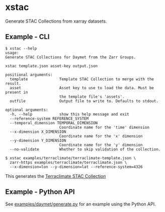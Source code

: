 # xstac

Generate STAC Collections from xarray datasets.

## Example - CLI

```console
$ xstac --help
usage:
Generate STAC Collections for Daymet from the Zarr Groups.

xstac template.json asset-key output.json

positional arguments:
  template              Template STAC Collection to merge with the result.
  asset                 Asset key to use to load the data. Must be present in
                        the template file's 'assets'.
  outfile               Output file to write to. Defaults to stdout.

optional arguments:
  -h, --help            show this help message and exit
  --reference-system REFERENCE_SYSTEM
  --temporal_dimension TEMPORAL_DIMENSION
                        Coordinate name for the 'time' dimension
  --x-dimension X_DIMENSION
                        Coordinate name for the 'x' dimension
  --y-dimension Y_DIMENSION
                        Coordinate name for the 'y' dimension
  --no-validate         Whether to skip validation of the collection.

$ xstac examples/terraclimate/terraclimate-template.json \
  zarr-https examples/terraclimate/terraclimate.json \
  --x-dimension=lon --y-dimension=lat --reference-system=4326
```

This generates the [Terraclimate STAC Collection](examples/terraclimate/terraclimate.json)

## Example - Python API

See [examples/daymet/generate.py](examples/daymet/generate.py) for an example using the Python API.

